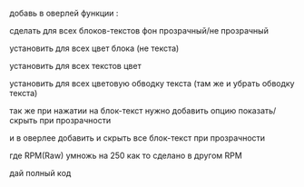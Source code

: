 добавь в оверлей функции :

сделать для всех блоков-текстов фон прозрачный/не прозрачный

установить для всех цвет блока (не текста)

установить для всех текстов цвет

установить для всех цветовую обводку текста (там же и убрать обводку текста)



так же при нажатии на блок-текст нужно добавить опцию показать/скрыть при прозрачности

и в оверлее добавить и скрыть все блок-текcт при прозрачности

где RPM(Raw) умножь на 250 как то сделано в другом RPM

дай полный код

